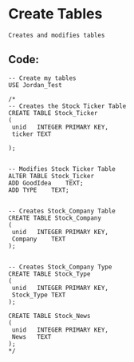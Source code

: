 
# Create Tables

    Creates and modifies tables
    
## Code:

    -- Create my tables
    USE Jordan_Test

    /*
    -- Creates the Stock Ticker Table
    CREATE TABLE Stock_Ticker
    (
     unid	INTEGER PRIMARY KEY,
     ticker	TEXT

    );


    -- Modifies Stock Ticker Table
    ALTER TABLE Stock_Ticker
    ADD	GoodIdea	TEXT;
    ADD	TYPE	TEXT;


    -- Creates Stock_Company Table
    CREATE TABLE Stock_Company
    (
     unid	INTEGER PRIMARY KEY,
     Company	TEXT
    );


    -- Creates Stock_Company Type
    CREATE TABLE Stock_Type
    (
     unid	INTEGER PRIMARY KEY,
     Stock_Type	TEXT
    );

    CREATE TABLE Stock_News
    (
     unid	INTEGER PRIMARY KEY,
     News	TEXT
    );
    */


